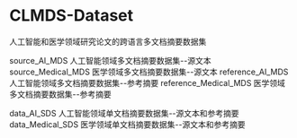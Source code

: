 # CLMDS-Dataset
人工智能和医学领域研究论文的跨语言多文档摘要数据集

source_AI_MDS   人工智能领域多文档摘要数据集--源文本
source_Medical_MDS   医学领域多文档摘要数据集--源文本
reference_AI_MDS   人工智能领域多文档摘要数据集--参考摘要
reference_Medical_MDS   医学领域多文档摘要数据集--参考摘要

data_AI_SDS   人工智能领域单文档摘要数据集--源文本和参考摘要
data_Medical_SDS   医学领域单文档摘要数据集--源文本和参考摘要
